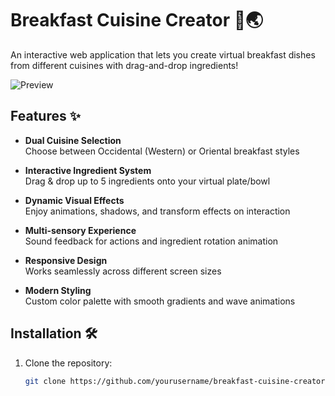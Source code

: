 # Breakfast Cuisine Creator 🍳🌏

An interactive web application that lets you create virtual breakfast dishes from different cuisines with drag-and-drop ingredients!

![Preview](https://via.placeholder.com/800x400.png?text=Breakfast+Cuisine+Creator+Preview) <!-- Add real screenshot here -->

## Features ✨

- **Dual Cuisine Selection**  
  Choose between Occidental (Western) or Oriental breakfast styles

- **Interactive Ingredient System**  
  Drag & drop up to 5 ingredients onto your virtual plate/bowl

- **Dynamic Visual Effects**  
  Enjoy animations, shadows, and transform effects on interaction

- **Multi-sensory Experience**  
  Sound feedback for actions and ingredient rotation animation

- **Responsive Design**  
  Works seamlessly across different screen sizes

- **Modern Styling**  
  Custom color palette with smooth gradients and wave animations

## Installation 🛠️

1. Clone the repository:
   ```bash
   git clone https://github.com/yourusername/breakfast-cuisine-creator.git
